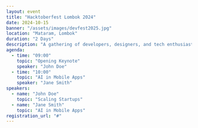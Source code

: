 ```yaml
---
layout: event
title: "Hacktoberfest Lombok 2024"
date: 2024-10-15
banner: "/assets/images/devfest2025.jpg"
location: "Mataram, Lombok"
duration: "2 Days"
description: "A gathering of developers, designers, and tech enthusiasts..."
agenda:
  - time: "09:00"
    topic: "Opening Keynote"
    speaker: "John Doe"
  - time: "10:00"
    topic: "AI in Mobile Apps"
    speaker: "Jane Smith"
speakers:
  - name: "John Doe"
    topic: "Scaling Startups"
  - name: "Jane Smith"
    topic: "AI in Mobile Apps"
registration_url: "#"
---
```

